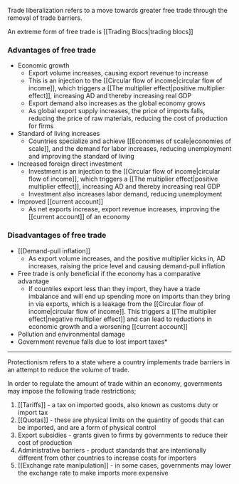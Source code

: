 Trade liberalization refers to a move towards greater free trade through the removal of trade barriers.

An extreme form of free trade is [[Trading Blocs|trading blocs]]

### Advantages of free trade
- Economic growth
	- Export volume increases, causing export revenue to increase
	- This is an injection to the [[Circular flow of income|circular flow of income]], which triggers a [[The multiplier effect|positive multiplier effect]], increasing AD and thereby increasing real GDP
	- Export demand also increases as the global economy grows
	- As global export supply increases, the price of imports falls, reducing the price of raw materials, reducing the cost of production for firms
- Standard of living increases
	- Countries specialize and achieve [[Economies of scale|economies of scale]], and the demand for labor increases, reducing unemployment and improving the standard of living
- Increased foreign direct investment
	- Investment is an injection to the [[Circular flow of income|circular flow of income]], which triggers a [[The multiplier effect|positive multiplier effect]], increasing AD and thereby increasing real GDP 
	- Investment also increases labor demand, reducing unemployment
- Improved [[current account]]
	- As net exports increase, export revenue increases, improving the [[current account]] of an economy

### Disadvantages of free trade
- [[Demand-pull inflation]]
	- As export volume increases, and the positive multiplier kicks in, AD increases, raising the price level and causing demand-pull inflation
- Free trade is only beneficial if the economy has a comparative advantage
	- If countries export less than they import, they have a trade imbalance and will end up spending more on imports than they bring in via exports, which is a leakage from the [[Circular flow of income|circular flow of income]]. This triggers a [[The multiplier effect|negative multiplier effect]] and can lead to reductions in economic growth and a worsening [[current account]]
- Pollution and environmental damage
- Government revenue falls due to lost import taxes*
---
Protectionism refers to a state where a country implements trade barriers in an attempt to reduce the volume of trade.

In order to regulate the amount of trade within an economy, governments may impose the following trade restrictions;
1. [[Tariffs]] - a tax on imported goods, also known as customs duty or import tax
2. [[Quotas]] - these are physical limits on the quantity of goods that can be imported, and are a form of physical control
3. Export subsidies - grants given to firms by governments to reduce their cost of production
4. Administrative barriers - product standards that are intentionally different from other countries to increase costs for importers
5. [[Exchange rate manipulation]] - in some cases, governments may lower the exchange rate to make imports more expensive